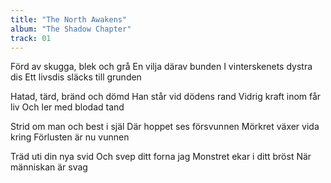 ```yaml
---
title: "The North Awakens"
album: "The Shadow Chapter"
track: 01
---
```


Förd av skugga, blek och grå
En vilja därav bunden
I vinterskenets dystra dis
Ett livsdis släcks till grunden

Hatad, tärd, bränd och dömd
Han står vid dödens rand
Vidrig kraft inom får liv
Och ler med blodad tand

Strid om man och best i själ
Där hoppet ses försvunnen
Mörkret växer vida kring
Förlusten är nu vunnen

Träd uti din nya svid
Och svep ditt forna jag
Monstret ekar i ditt bröst
När människan är svag